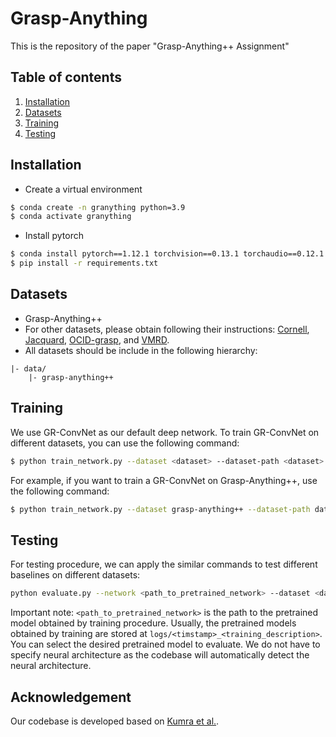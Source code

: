 # Grasp-Anything
This is the repository of the paper "Grasp-Anything++ Assignment"
## Table of contents
   1. [Installation](#installation)
   1. [Datasets](#datasets)
   1. [Training](#training)
   1. [Testing](#testing)

## Installation
- Create a virtual environment
```bash
$ conda create -n granything python=3.9
$ conda activate granything
```

- Install pytorch
```bash
$ conda install pytorch==1.12.1 torchvision==0.13.1 torchaudio==0.12.1 cudatoolkit=11.3 -c pytorch
$ pip install -r requirements.txt
```

## Datasets
- Grasp-Anything++
- For other datasets, please obtain following their instructions: [Cornell](https://www.kaggle.com/datasets/oneoneliu/cornell-grasp), [Jacquard](https://jacquard.liris.cnrs.fr/), [OCID-grasp](https://github.com/stefan-ainetter/grasp_det_seg_cnn), and [VMRD](https://gr.xjtu.edu.cn/zh/web/zeuslan/dataset).
- All datasets should be include in the following hierarchy:
```
|- data/
    |- grasp-anything++
```

## Training
We use GR-ConvNet as our default deep network. To train GR-ConvNet on different datasets, you can use the following command:
```bash
$ python train_network.py --dataset <dataset> --dataset-path <dataset> --description <your_description> --use-depth 0
```
For example, if you want to train a GR-ConvNet on Grasp-Anything++, use the following command:
```bash
$ python train_network.py --dataset grasp-anything++ --dataset-path data/grasp-anything++ --description training_cornell --use-depth 0
```

## Testing
For testing procedure, we can apply the similar commands to test different baselines on different datasets:
```bash
python evaluate.py --network <path_to_pretrained_network> --dataset <dataset> --dataset-path data/<dataset> --iou-eval
```
Important note: `<path_to_pretrained_network>` is the path to the pretrained model obtained by training procedure. Usually, the pretrained models obtained by training are stored at `logs/<timstamp>_<training_description>`. You can select the desired pretrained model to evaluate. We do not have to specify neural architecture as the codebase will automatically detect the neural architecture.


## Acknowledgement
Our codebase is developed based on [Kumra et al.](https://github.com/skumra/robotic-grasping).
